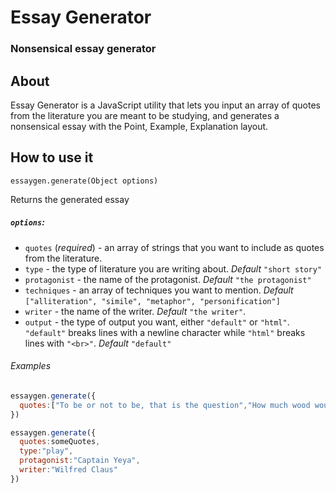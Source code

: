 # Essay Generator

### Nonsensical essay generator

## About

Essay Generator is a JavaScript utility that lets you input an array of quotes from the literature you are meant to be studying, and generates a nonsensical essay with the Point, Example, Explanation layout.

## How to use it

`essaygen.generate(Object options)`

Returns the generated essay

##### `options`:
+ `quotes` (*required*) - an array of strings that you want to include as quotes from the literature.
+ `type` - the type of literature you are writing about. *Default* `"short story"`
+ `protagonist` - the name of the protagonist. *Default* `"the protagonist"`
+ `techniques` - an array of techniques you want to mention. *Default* `["alliteration", "simile", "metaphor", "personification"]`
+ `writer` - the name of the writer. *Default* `"the writer"`.
+ `output` - the type of output you want, either `"default"` or `"html"`. `"default"` breaks lines with a newline character while `"html"` breaks lines with `"<br>"`. *Default* `"default"`

###### Examples

```javascript
essaygen.generate({
  quotes:["To be or not to be, that is the question","How much wood would a woodchuck chuck?"]
})
```

```javascript
essaygen.generate({
  quotes:someQuotes,
  type:"play",
  protagonist:"Captain Yeya",
  writer:"Wilfred Claus"
})
```
